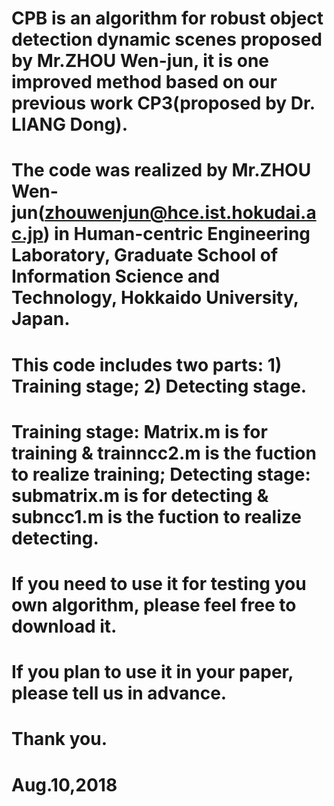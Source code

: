 # CPB is an algorithm for robust object detection dynamic scenes proposed by Mr.ZHOU Wen-jun, it is one improved method based on our previous work CP3(proposed by Dr. LIANG Dong).

# The code was realized by Mr.ZHOU Wen-jun(zhouwenjun@hce.ist.hokudai.ac.jp) in Human-centric Engineering Laboratory, Graduate School of Information Science and Technology, Hokkaido University, Japan.

# This code includes two parts: 1) Training stage; 2) Detecting stage.

# Training stage: Matrix.m is for training & trainncc2.m is the fuction to realize training; Detecting stage: submatrix.m is for detecting & subncc1.m is the fuction to realize detecting.


# If you need to use it for testing you own algorithm, please feel free to download it.

# If you plan to use it in your paper, please tell us in advance.

# Thank you.

# Aug.10,2018
